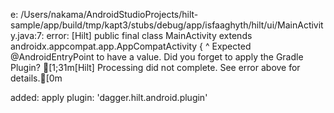 e: /Users/nakama/AndroidStudioProjects/hilt-sample/app/build/tmp/kapt3/stubs/debug/app/isfaaghyth/hilt/ui/MainActivity.java:7: error: [Hilt]
public final class MainActivity extends androidx.appcompat.app.AppCompatActivity {
             ^
  Expected @AndroidEntryPoint to have a value. Did you forget to apply the Gradle Plugin?
  [1;31m[Hilt] Processing did not complete. See error above for details.[0m

added: apply plugin: 'dagger.hilt.android.plugin'